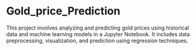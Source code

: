 # Gold_price_Prediction
This project involves analyzing and predicting gold prices using historical data and machine learning models in a Jupyter Notebook. It includes data preprocessing, visualization, and prediction using regression techniques.
